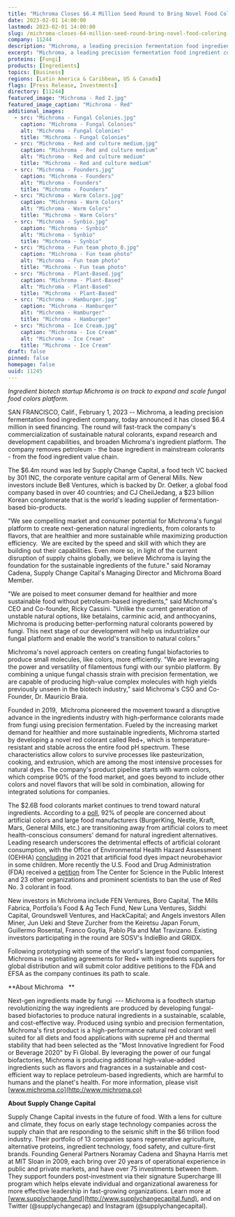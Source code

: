 ```yaml
---
title: "Michroma Closes $6.4 Million Seed Round to Bring Novel Food Coloring to Market"
date: 2023-02-01 14:00:00
lastmod: 2023-02-01 14:00:00
slug: /michroma-closes-64-million-seed-round-bring-novel-food-coloring-market
company: 11244
description: "Michroma, a leading precision fermentation food ingredient company, today announced it has closed $6.4 million in seed financing."
excerpt: "Michroma, a leading precision fermentation food ingredient company, today announced it has closed $6.4 million in seed financing."
proteins: [Fungi]
products: [Ingredients]
topics: [Business]
regions: [Latin America & Caribbean, US & Canada]
flags: [Press Release, Investments]
directory: [11244]
featured_image: "Michroma - Red 2.jpg"
featured_image_caption: "Michroma - Red"
additional_images:
  - src: "Michroma - Fungal Colonies.jpg"
    caption: "Michroma - Fungal Colonies"
    alt: "Michroma - Fungal Colonies"
    title: "Michroma - Fungal Colonies"
  - src: "Michroma - Red and culture medium.jpg"
    caption: "Michroma - Red and culture medium"
    alt: "Michroma - Red and culture medium"
    title: "Michroma - Red and culture medium"
  - src: "Michroma - Founders.jpg"
    caption: "Michroma - Founders"
    alt: "Michroma - Founders"
    title: "Michroma - Founders"
  - src: "Michroma - Warm Colors.jpg"
    caption: "Michroma - Warm Colors"
    alt: "Michroma - Warm Colors"
    title: "Michroma - Warm Colors"
  - src: "Michroma - Synbio.jpg"
    caption: "Michroma - Synbio"
    alt: "Michroma - Synbio"
    title: "Michroma - Synbio"
  - src: "Michroma - Fun team photo_0.jpg"
    caption: "Michroma - Fun team photo"
    alt: "Michroma - Fun team photo"
    title: "Michroma - Fun team photo"
  - src: "Michroma - Plant-Based.jpg"
    caption: "Michroma - Plant-Based"
    alt: "Michroma - Plant-Based"
    title: "Michroma - Plant-Based"
  - src: "Michroma - Hamburger.jpg"
    caption: "Michroma - Hamburger"
    alt: "Michroma - Hamburger"
    title: "Michroma - Hamburger"
  - src: "Michroma - Ice Cream.jpg"
    caption: "Michroma - Ice Cream"
    alt: "Michroma - Ice Cream"
    title: "Michroma - Ice Cream"
draft: false
pinned: false
homepage: false
uuid: 11245
---
```

*Ingredient biotech startup Michroma is on track to expand and scale
fungal food colors platform.*

SAN FRANCISCO, Calif., February 1, 2023 -- Michroma, a leading precision
fermentation food ingredient company, today announced it has closed
\$6.4 million in seed financing. The round will fast-track the company's
commercialization of sustainable natural colorants, expand research and
development capabilities, and broaden Michroma's ingredient platform.
The company removes petroleum - the base ingredient in mainstream
colorants - from the food ingredient value chain.

The \$6.4m round was led by Supply Change Capital, a food tech VC backed
by 301 INC, the corporate venture capital arm of General Mills. New
investors include Be8 Ventures, which is backed by Dr. Oetker, a global
food company based in over 40 countries; and CJ CheilJedang, a \$23
billion Korean conglomerate that is the world\'s leading supplier of
fermentation-based bio-products.

\"We see compelling market and consumer potential for Michroma\'s fungal
platform to create next-generation natural ingredients, from colorants
to flavors, that are healthier and more sustainable while maximizing
production efficiency.  We are excited by the speed and skill with which
they are building out their capabilities. Even more so, in light of the
current disruption of supply chains globally, we believe Michroma is
laying the foundation for the sustainable ingredients of the future.\"
said Noramay Cadena, Supply Change Capital's Managing Director and
Michroma Board Member.

\"We are poised to meet consumer demand for healthier and more
sustainable food without petroleum-based ingredients," said Michroma's
CEO and Co-founder, Ricky Cassini. "Unlike the current generation of
unstable natural options, like betalains, carminic acid, and
anthocyanins, Michroma is producing better-performing natural colorants
powered by fungi. This next stage of our development will help us
industrialize our fungal platform and enable the world's transition to
natural colors."

Michroma's novel approach centers on creating fungal biofactories to
produce small molecules, like colors, more efficiently. "We are
leveraging the power and versatility of filamentous fungi with our
synbio platform. By combining a unique fungal chassis strain with
precision fermentation, we are capable of producing high-value complex
molecules with high yields previously unseen in the biotech industry,"
said Michroma's CSO and Co-Founder, Dr. Mauricio Braia.

Founded in 2019,  Michroma pioneered the movement toward a disruptive
advance in the ingredients industry with high-performance colorants made
from fungi using precision fermentation. Fueled by the increasing market
demand for healthier and more sustainable ingredients, Michroma started
by developing a novel red colorant called Red+, which is
temperature-resistant and stable across the entire food pH spectrum.
These characteristics allow colors to survive processes like
pasteurization, cooking, and extrusion, which are among the most
intensive processes for natural dyes. The company's product pipeline
starts with warm colors, which comprise 90% of the food market, and goes
beyond to include other colors and novel flavors that will be sold in
combination, allowing for integrated solutions for companies. 

The \$2.6B food colorants market continues to trend toward natural
ingredients. According to a
[poll](https://www.foodnavigator.com/Article/2011/10/06/Nielsen-poll-indicates-global-preference-for-natural-food-colours),
92% of people are concerned about artificial colors and large food
manufacturers (BurgerKing, Nestle, Kraft, Mars, General Mills, etc.) are
transitioning away from artificial colors to meet health-conscious
consumers' demand for natural ingredient alternatives. Leading research
underscores the detrimental effects of artificial colorant consumption,
with the Office of Environmental Health Hazard Assessment (OEHHA)
[concluding](https://oehha.ca.gov/risk-assessment/press-release/report-links-synthetic-food-dyes-hyperactivity-and-other)
in 2021 that artificial food dyes impact neurobehavior in some children.
More recently the U.S. Food and Drug Administration (FDA) received a
[petition](https://www.cspinet.org/resource/red-3-petition) from The
Center for Science in the Public Interest and 23 other organizations and
prominent scientists​​ to ban the use of Red No. 3 colorant in food.

New investors in Michroma include FEN Ventures, Boro Capital, The Mills
Fabrica, Portfolia's Food & Ag Tech Fund, New Luna Ventures, Siddhi
Capital, Groundswell Ventures, and HackCapital; and Angels investors
Allen Miner, Jun Ueki and Steve Zurcher from the Keiretsu Japan Forum,
Guillermo Rosental, Franco Goytia, Pablo Pla and Mat Travizano. Existing
investors participating in the round are SOSV's IndieBio and GRIDX.

Following prototyping with some of the world\'s largest food companies,
Michroma is negotiating agreements for Red+ with ingredients suppliers
for global distribution and will submit color additive petitions to the
FDA and EFSA as the company continues its path to scale.

**About Michroma   **

Next-gen ingredients made by fungi  --- Michroma is a foodtech startup
revolutionizing the way ingredients are produced by developing
fungal-based biofactories to produce natural ingredients in a
sustainable, scalable, and cost-effective way. Produced using synbio and
precision fermentation, Michroma\'s first product is a high-performance
natural red colorant well suited for all diets and food applications
with supreme pH and thermal stability that had been selected as the
\"Most Innovative Ingredient for Food or Beverage 2020\" by Fi Global.
By leveraging the power of our fungal biofactories, Michroma is
producing additional high-value-added ingredients such as flavors and
fragrances in a sustainable and cost-efficient way to replace
petroleum-based ingredients, which are harmful to humans and the
planet\'s health. For more information, please visit
[www.michroma.co](http://www.michroma.co)

**About Supply Change Capital**

Supply Change Capital invests in the future of food. With a lens for
culture and climate, they focus on early stage technology companies
across the supply chain that are responding to the seismic shift in the
\$6 trillion food industry. Their portfolio of 13 companies spans
regenerative agriculture, alternative proteins, ingredient technology,
food safety, and culture-first brands. Founding General Partners Noramay
Cadena and Shayna Harris met at MIT Sloan in 2009, each bring over 20
years of operational experience in public and private markets, and have
over 75 investments between them. They support founders post-investment
via their signature Supercharge III program which helps elevate
individual and organizational awareness for more effective leadership in
fast-growing organizations. Learn more at
[www.supplychange.fund](http://www.supplychangecapital.fund), and on
Twitter (@supplychangecap) and Instagram (@supplychangecapital).

